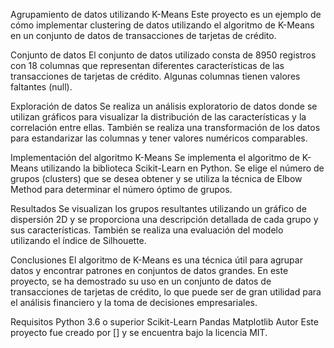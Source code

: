 Agrupamiento de datos utilizando K-Means
Este proyecto es un ejemplo de cómo implementar clustering de datos utilizando el algoritmo de K-Means en un conjunto de datos de transacciones de tarjetas de crédito.

Conjunto de datos
El conjunto de datos utilizado consta de 8950 registros con 18 columnas que representan diferentes características de las transacciones de tarjetas de crédito. Algunas columnas tienen valores faltantes (null).

Exploración de datos
Se realiza un análisis exploratorio de datos donde se utilizan gráficos para visualizar la distribución de las características y la correlación entre ellas. También se realiza una transformación de los datos para estandarizar las columnas y tener valores numéricos comparables.

Implementación del algoritmo K-Means
Se implementa el algoritmo de K-Means utilizando la biblioteca Scikit-Learn en Python. Se elige el número de grupos (clusters) que se desea obtener y se utiliza la técnica de Elbow Method para determinar el número óptimo de grupos.

Resultados
Se visualizan los grupos resultantes utilizando un gráfico de dispersión 2D y se proporciona una descripción detallada de cada grupo y sus características. También se realiza una evaluación del modelo utilizando el índice de Silhouette.

Conclusiones
El algoritmo de K-Means es una técnica útil para agrupar datos y encontrar patrones en conjuntos de datos grandes. En este proyecto, se ha demostrado su uso en un conjunto de datos de transacciones de tarjetas de crédito, lo que puede ser de gran utilidad para el análisis financiero y la toma de decisiones empresariales.

Requisitos
Python 3.6 o superior
Scikit-Learn
Pandas
Matplotlib
Autor
Este proyecto fue creado por [] y se encuentra bajo la licencia MIT.
